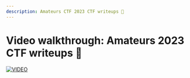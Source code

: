 ```yaml
---
description: Amateurs CTF 2023 CTF writeups 💜
---
```


# Video walkthrough: Amateurs 2023 CTF writeups 💜

[![VIDEO](https://img.youtube.com/vi/AO7CDquZ690/0.jpg)](https://youtu.be/AO7CDquZ690 "Amateurs 2023 CTF: Web")
